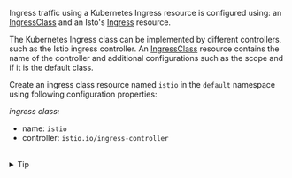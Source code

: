 Ingress traffic using a Kubernetes Ingress resource is configured using:
an [IngressClass](https://kubernetes.io/docs/concepts/services-networking/ingress/#ingress-class)
and an Isto's [Ingress](https://kubernetes.io/docs/concepts/services-networking/ingress/) resource.

The Kubernetes Ingress class can be implemented by different controllers, such as the Istio ingress controller.
An [IngressClass](https://kubernetes.io/docs/concepts/services-networking/ingress/#ingress-class)
resource contains the name of the controller and additional configurations such as the 
scope and if it is the default class.  

Create an ingress class resource named `istio` in the `default` namespace using following configuration properties:

*ingress class:*
- name: `istio`
- controller: `istio.io/ingress-controller`

<br>
<details><summary>Tip</summary>

```plain
apiVersion: networking.k8s.io/v1
kind: IngressClass
metadata:
  name: // TODO
spec:
  controller: // TODO
```{{copy}}
</details>

<br>
<details><summary>Solution</summary>

```plain
apiVersion: networking.k8s.io/v1
kind: IngressClass
metadata:
  name: istio
spec:
  controller: istio.io/ingress-controller
```{{copy}}
</details>